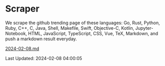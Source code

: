 # Scraper

We scrape the github trending page of these languages: Go, Rust, Python, Ruby, C++, C, Java, Shell, Makefile, Swift, Objective-C, Kotlin, Jupyter-Notebook, HTML, JavaScript, TypeScript, CSS, Vue, TeX, Markdown, and push a markdown result everyday.

[2024-02-08.md](https://github.com/yangwenmai/github-trending-backup/blob/master/2024-02-08.md)

Last Updated: 2024-02-08 04:00:05